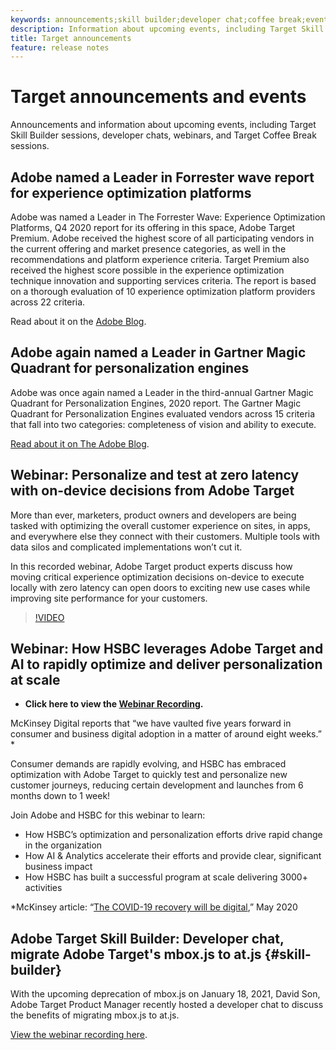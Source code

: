 ```yaml
---
keywords: announcements;skill builder;developer chat;coffee break;events
description: Information about upcoming events, including Target Skill Builder sessions, developer chats, webinars, and Target Coffee Break sessions.
title: Target announcements
feature: release notes
---
```


# Target announcements and events

Announcements and information about upcoming events, including Target Skill Builder sessions, developer chats, webinars, and Target Coffee Break sessions.

## Adobe named a Leader in Forrester wave report for experience optimization platforms

Adobe was named a Leader in The Forrester Wave: Experience Optimization Platforms, Q4 2020 report for its offering in this space, Adobe Target Premium. Adobe received the highest score of all participating vendors in the current offering and market presence categories, as well in the recommendations and platform experience criteria. Target Premium also received the highest score possible in the experience optimization technique innovation and supporting services criteria. The report is based on a thorough evaluation of 10 experience optimization platform providers across 22 criteria.

Read about it on the [Adobe Blog](https://blog.adobe.com/en/2020/11/24/adobe-named-leader-in-forrester-wave-report-experience-optimization-platforms.html).

## Adobe again named a Leader in Gartner Magic Quadrant for personalization engines

Adobe was once again named a Leader in the third-annual Gartner Magic Quadrant for Personalization Engines, 2020 report. The Gartner Magic Quadrant for Personalization Engines evaluated vendors across 15 criteria that fall into two categories: completeness of vision and ability to execute. 

[Read about it on The Adobe Blog](https://theblog.adobe.com/adobe-again-named-leader-in-gartner-magic-quadrant-for-personalization-engines/).

## Webinar: Personalize and test at zero latency with on-device decisions from Adobe Target

More than ever, marketers, product owners and developers are being tasked with optimizing the overall customer experience on sites, in apps, and everywhere else they connect with their customers. Multiple tools with data silos and complicated implementations won’t cut it.

In this recorded webinar, Adobe Target product experts discuss how moving critical experience optimization decisions on-device to execute locally with zero latency can open doors to exciting new use cases while improving site performance for your customers.

>[!VIDEO](https://video.tv.adobe.com/v/328148)

## Webinar: How HSBC leverages Adobe Target and AI to rapidly optimize and deliver personalization at scale

* **Click here to view the [Webinar Recording](https://seminars.adobeconnect.com/ps4ozlg7qfdy/?proto=true).**

McKinsey Digital reports that “we have vaulted five years forward in consumer and business digital adoption in a matter of around eight weeks.” *

Consumer demands are rapidly evolving, and HSBC has embraced optimization with Adobe Target to quickly test and personalize new customer journeys, reducing certain development and launches from 6 months down to 1 week!

Join Adobe and HSBC for this webinar to learn:

* How HSBC’s optimization and personalization efforts drive rapid change in the organization
* How AI & Analytics accelerate their efforts and provide clear, significant business impact
* How HSBC has built a successful program at scale delivering 3000+ activities

*McKinsey article: “[The COVID-19 recovery will be digital](https://www.mckinsey.com/business-functions/mckinsey-digital/our-insights/the-covid-19-recovery-will-be-digital-a-plan-for-the-first-90-days#),” May 2020

## Adobe Target Skill Builder: Developer chat, migrate Adobe Target's mbox.js to at.js {#skill-builder}

With the upcoming deprecation of mbox.js on January 18, 2021, David Son, Adobe Target Product Manager recently hosted a developer chat to discuss the benefits of migrating mbox.js to at.js. 

[View the webinar recording here](https://seminars.adobeconnect.com/ptdo6mfo6qn6/?proto=true).